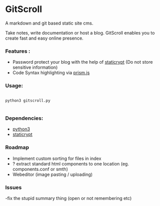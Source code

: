 

# GitScroll

A markdown and git based static site cms.

Take notes, write documentation or host a blog. GitScroll enables you to create fast and easy online presence.

### Features : 

* Password protect your blog with the help of [staticrypt](https://github.com/robinmoisson/staticrypt)
    (Do not store sensitive information)
* Code Syntax highlighting via [prism.js](https://prismjs.com/index.html)

### Usage:



```bash
 
python3 gitscroll.py
 
```

### Dependencies:

* [python3](https://www.python.org/)
* [staticrypt](https://github.com/robinmoisson/staticrypt)


### Roadmap

- Implement custom sorting for files in index
- ? extract standard html components to one location (eg. components.conf or smth)
- Webeditor (image pasting / uploading)

### Issues

-fix the stupid summary thing (open or not remembering etc)

